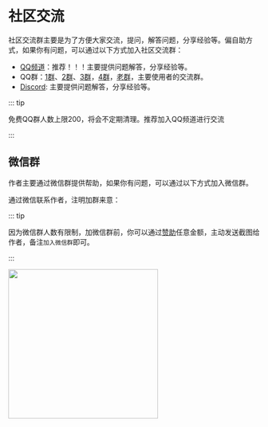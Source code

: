 # 社区交流

社区交流群主要是为了方便大家交流，提问，解答问题，分享经验等。偏自助方式，如果你有问题，可以通过以下方式加入社区交流群：

- [QQ频道](https://pd.qq.com/s/16p8lvvob)：推荐！！！主要提供问题解答，分享经验等。
- QQ群：[1群](https://qm.qq.com/q/YacMHPYAMu)、[2群](https://qm.qq.com/q/ajVKZvFICk)、[3群](https://qm.qq.com/q/36zdwThP2E)，[4群](https://qm.qq.com/q/sCzSlm3504)，[老群](https://qm.qq.com/q/MEmHoCLbG0)，主要使用者的交流群。
- [Discord](https://discord.com/invite/VU62jTecad): 主要提供问题解答，分享经验等。

::: tip

免费QQ群人数上限200，将会不定期清理。推荐加入QQ频道进行交流

:::

## 微信群

作者主要通过微信群提供帮助，如果你有问题，可以通过以下方式加入微信群。

通过微信联系作者，注明加群来意：

::: tip

因为微信群人数有限制，加微信群前，你可以通过[赞助](../sponsor/personal.md)任意金额，主动发送截图给作者，备注`加入微信群`即可。

:::

<img src="https://unpkg.com/@vbenjs/static-source@0.1.6/source/wechat.jpg" style="width: 300px;"/>
